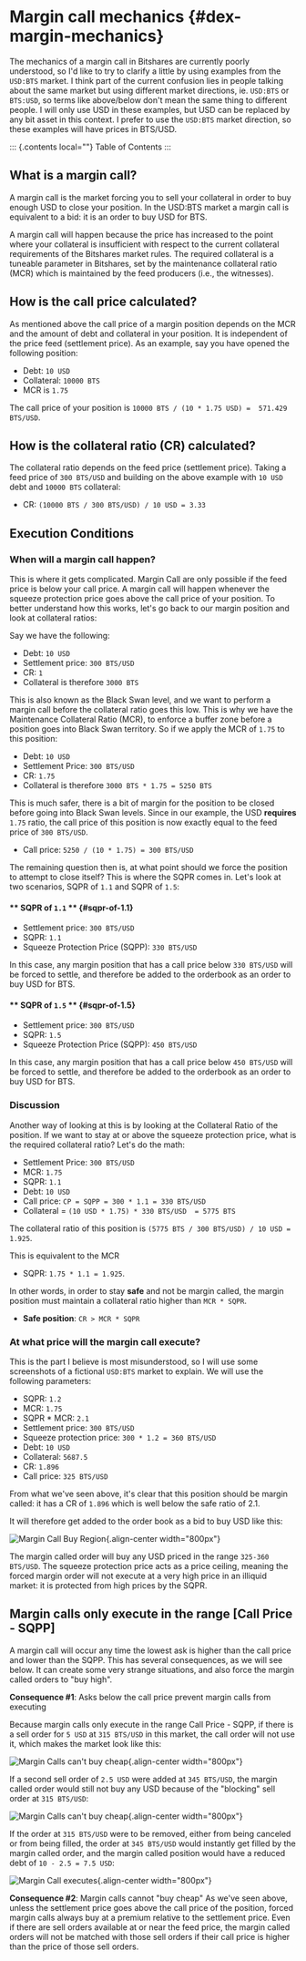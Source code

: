 # Margin call mechanics {#dex-margin-mechanics}

The mechanics of a margin call in Bitshares are currently poorly
understood, so I\'d like to try to clarify a little by using examples
from the `USD:BTS` market. I think part of the current confusion lies in
people talking about the same market but using different market
directions, ie. `USD:BTS` or `BTS:USD`, so terms like above/below don\'t
mean the same thing to different people. I will only use USD in these
examples, but USD can be replaced by any bit asset in this context. I
prefer to use the `USD:BTS` market direction, so these examples will
have prices in BTS/USD.

::: {.contents local=""}
Table of Contents
:::

## What is a margin call?

A margin call is the market forcing you to sell your collateral in order
to buy enough USD to close your position. In the USD:BTS market a margin
call is equivalent to a bid: it is an order to buy USD for BTS.

A margin call will happen because the price has increased to the point
where your collateral is insufficient with respect to the current
collateral requirements of the Bitshares market rules. The required
collateral is a tuneable parameter in Bitshares, set by the maintenance
collateral ratio (MCR) which is maintained by the feed producers (i.e.,
the witnesses).

## How is the call price calculated?

As mentioned above the call price of a margin position depends on the
MCR and the amount of debt and collateral in your position. It is
independent of the price feed (settlement price). As an example, say you
have opened the following position:

- Debt: `10 USD`
- Collateral: `10000 BTS`
- MCR is `1.75`

The call price of your position is
`10000 BTS / (10 * 1.75 USD) =  571.429 BTS/USD`.

## How is the collateral ratio (CR) calculated?

The collateral ratio depends on the feed price (settlement price).
Taking a feed price of `300 BTS/USD` and building on the above example
with `10 USD` debt and `10000 BTS` collateral:

- CR: `(10000 BTS / 300 BTS/USD) / 10 USD = 3.33`

## Execution Conditions

### When will a margin call happen?

This is where it gets complicated. Margin Call are only possible if the
feed price is below your call price. A margin call will happen whenever
the squeeze protection price goes above the call price of your position.
To better understand how this works, let\'s go back to our margin
position and look at collateral ratios:

Say we have the following:

- Debt: `10 USD`
- Settlement price: `300 BTS/USD`
- CR: `1`
- Collateral is therefore `3000 BTS`

This is also known as the Black Swan level, and we want to perform a
margin call before the collateral ratio goes this low. This is why we
have the Maintenance Collateral Ratio (MCR), to enforce a buffer zone
before a position goes into Black Swan territory. So if we apply the MCR
of `1.75` to this position:

- Debt: `10 USD`
- Settlement Price: `300 BTS/USD`
- CR: `1.75`
- Collateral is therefore `3000 BTS * 1.75 = 5250 BTS`

This is much safer, there is a bit of margin for the position to be
closed before going into Black Swan levels. Since in our example, the
USD **requires** `1.75` ratio, the call price of this position is now
exactly equal to the feed price of `300 BTS/USD`.

- Call price: `5250 / (10 * 1.75) = 300 BTS/USD`

The remaining question then is, at what point should we force the
position to attempt to close itself? This is where the SQPR comes in.
Let\'s look at two scenarios, SQPR of `1.1` and SQPR of `1.5`:

#### \*\* SQPR of `1.1` \*\* {#sqpr-of-1.1}

- Settlement price: `300 BTS/USD`
- SQPR: `1.1`
- Squeeze Protection Price (SQPP): `330 BTS/USD`

In this case, any margin position that has a call price below
`330 BTS/USD` will be forced to settle, and therefore be added to the
orderbook as an order to buy USD for BTS.

#### \*\* SQPR of `1.5` \*\* {#sqpr-of-1.5}

- Settlement price: `300 BTS/USD`
- SQPR: `1.5`
- Squeeze Protection Price (SQPP): `450 BTS/USD`

In this case, any margin position that has a call price below
`450 BTS/USD` will be forced to settle, and therefore be added to the
orderbook as an order to buy USD for BTS.

### Discussion

Another way of looking at this is by looking at the Collateral Ratio of
the position. If we want to stay at or above the squeeze protection
price, what is the required collateral ratio? Let\'s do the math:

- Settlement Price: `300 BTS/USD`
- MCR: `1.75`
- SQPR: `1.1`
- Debt: `10 USD`
- Call price: `CP = SQPP = 300 * 1.1 = 330 BTS/USD`
- Collateral = `(10 USD * 1.75) * 330 BTS/USD  = 5775 BTS`

The collateral ratio of this position is
`(5775 BTS / 300 BTS/USD) / 10 USD = 1.925`.

This is equivalent to the MCR

- SQPR: `1.75 * 1.1 = 1.925`.

In other words, in order to stay **safe** and not be margin called, the
margin position must maintain a collateral ratio higher than
`MCR * SQPR`.

- **Safe position**: `CR > MCR * SQPR`

### At what price will the margin call execute?

This is the part I believe is most misunderstood, so I will use some
screenshots of a fictional `USD:BTS` market to explain. We will use the
following parameters:

- SQPR: `1.2`
- MCR: `1.75`
- SQPR \* MCR: `2.1`
- Settlement price: `300 BTS/USD`
- Squeeze protection price: `300 * 1.2 = 360 BTS/USD`
- Debt: `10 USD`
- Collateral: `5687.5`
- CR: `1.896`
- Call price: `325 BTS/USD`

From what we\'ve seen above, it\'s clear that this position should be
margin called: it has a CR of `1.896` which is well below the safe ratio
of 2.1.

It will therefore get added to the order book as a bid to buy USD like
this:

![Margin Call Buy Region](../images/margin-buyregion.png){.align-center
width="800px"}

The margin called order will buy any USD priced in the range
`325-360 BTS/USD`. The squeeze protection price acts as a price ceiling,
meaning the forced margin order will not execute at a very high price in
an illiquid market: it is protected from high prices by the SQPR.

## Margin calls only execute in the range \[Call Price - SQPP\]

A margin call will occur any time the lowest ask is higher than the call
price and lower than the SQPP. This has several consequences, as we will
see below. It can create some very strange situations, and also force
the margin called orders to \"buy high\".

**Consequence \#1**: Asks below the call price prevent margin calls from
executing

Because margin calls only execute in the range Call Price - SQPP, if
there is a sell order for `5 USD` at `315 BTS/USD` in this market, the
call order will not use it, which makes the market look like this:

![Margin Calls can\'t buy cheap](../images/margin-not-cheap.png){.align-center
width="800px"}

If a second sell order of `2.5 USD` were added at `345 BTS/USD`, the
margin called order would still not buy any USD because of the
\"blocking\" sell order at `315 BTS/USD`:

![Margin Calls can\'t buy cheap](../images/margin-not-cheap-2.png){.align-center
width="800px"}

If the order at `315 BTS/USD` were to be removed, either from being
canceled or from being filled, the order at `345 BTS/USD` would
instantly get filled by the margin called order, and the margin called
position would have a reduced debt of `10 - 2.5 = 7.5 USD`:

![Margin Call executes](../images/margin-execute.png){.align-center
width="800px"}

**Consequence \#2**: Margin calls cannot \"buy cheap\" As we\'ve seen
above, unless the settlement price goes above the call price of the
position, forced margin calls always buy at a premium relative to the
settlement price. Even if there are sell orders available at or near the
feed price, the margin called orders will not be matched with those sell
orders if their call price is higher than the price of those sell
orders.
